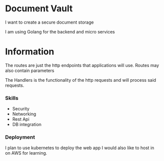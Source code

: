# Document Vault
I want to create a secure 
document storage

I am using Golang for the backend and micro services

# Information
The routes are just the http endpoints that applications
will use. Routes may also contain parameters

The Handlers is the functionality of the http requests 
and will process said requests.

### Skills
- Security
- Networking
- Rest Api
- DB integration

### Deployment
I plan to use kubernetes to deploy the web app
I would also like to host in on AWS for learning.


